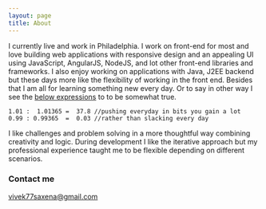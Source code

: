 ```yaml
---
layout: page
title: About
---
```


I currently live and work in Philadelphia. I work on front-end for most and love building
web applications with responsive design and an appealing UI using JavaScript, AngularJS, NodeJS, and lot other front-end libraries and frameworks. I also enjoy working on applications with Java, J2EE backend but these days more like the flexibility of working in the front end. Besides that I am all for learning something new every day. Or to say in other way I see the [below expressions](http://taiwanrocks.net/training-principle-the-1-01-law/) to to be somewhat true.

    1.01 :  1.01365 =  37.8 //pushing everyday in bits you gain a lot
    0.99 : 0.99365  =  0.03 //rather than slacking every day

I like challenges and problem solving in a more thoughtful way combining creativity and logic. During development I like the iterative approach but my professional experience taught me to be flexible depending on different scenarios.

<!--### More Information

Thanks!-->

### Contact me

[vivek77saxena@gmail.com](mailto:vivek77saxena@gmail.com)
